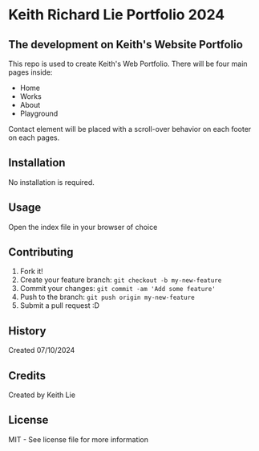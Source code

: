# Keith Richard Lie Portfolio 2024

## The development on Keith's Website Portfolio

This repo is used to create Keith's Web Portfolio. There will be four main pages inside:

- Home
- Works
- About
- Playground

Contact element will be placed with a scroll-over behavior on each footer on each pages.

## Installation

No installation is required.

## Usage

Open the index file in your browser of choice

## Contributing

1. Fork it!
2. Create your feature branch: `git checkout -b my-new-feature`
3. Commit your changes: `git commit -am 'Add some feature'`
4. Push to the branch: `git push origin my-new-feature`
5. Submit a pull request :D

## History

Created 07/10/2024

## Credits

Created by Keith Lie

## License

MIT - See license file for more information
